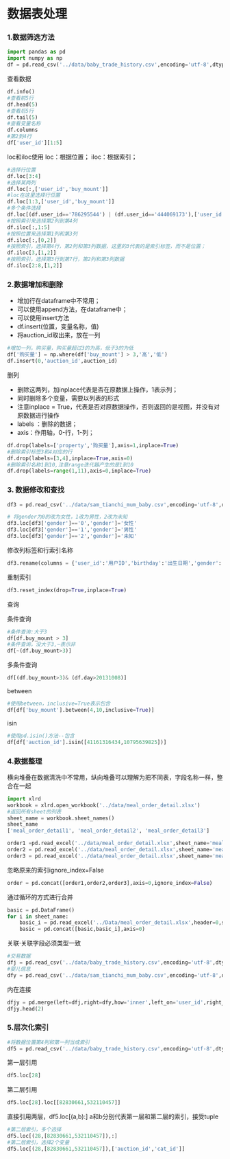 # 数据表处理

### 1.数据筛选方法

```python
import pandas as pd
import numpy as np
df = pd.read_csv('../data/baby_trade_history.csv',encoding='utf-8',dtype={'user_id':str})
```

查看数据

```python
df.info()
#查看前5行
df.head(5)
#查看后5行
df.tail(5)
#查看变量名称
df.columns
#第2到4行
df['user_id'][1:5]
```

loc和iloc使用
loc：根据位置；
iloc：根据索引；

```python
#选择行位置
df.loc[3:4]
#选择某两列
df.loc[:,['user_id','buy_mount']]
#loc在这里选择行位置
df.loc[1:3,['user_id','buy_mount']]
#多个条件选择
df.loc[(df.user_id=='786295544') | (df.user_id=='444069173'),['user_id','buy_mount','day']]
#按照索引来选择第2列到第4列
df.iloc[:,1:5]
#按照位置来选择第1列和第3列
df.iloc[:,[0,2]]
#按照索引，选择第4行，第2列和第3列数据，这里的3代表的是索引标签，而不是位置；
df.iloc[3,[1,2]]
#按照索引，选择第3行到第7行，第2列和第3列数据
df.iloc[2:8,[1,2]]
```

### 2.数据增加和删除

- 增加行在dataframe中不常用；
- 可以使用append方法，在dataframe中；
- 可以使用insert方法
- df.insert(位置，变量名称，值)
- 将auction_id取出来，放在一列

```python
#增加一列，购买量，购买量超过3的为高，低于3的为低
df['购买量'] = np.where(df['buy_mount'] > 3,'高','低')
df.insert(0,'auction_id',auction_id)
```

删列

- 删除这两列，加inplace代表是否在原数据上操作，1表示列；
- 同时删除多个变量，需要以列表的形式
- 注意inplace = True，代表是否对原数据操作，否则返回的是视图，并没有对原数据进行操作
- labels ：删除的数据；
- axis：作用轴，0-行，1-列；

```python
df.drop(labels=['property','购买量'],axis=1,inplace=True)
#删除索引标签3和4对应的行
df.drop(labels=[3,4],inplace=True,axis=0)
#删除索引名称1到10,注意range迭代器产生的是1到10
df.drop(labels=range(1,11),axis=0,inplace=True)
```

### 3. 数据修改和查找

```python
df3 = pd.read_csv('../data/sam_tianchi_mum_baby.csv',encoding='utf-8',dtype=str)

# 将gender为0的改为女性，1改为男性，2改为未知
df3.loc[df3['gender']=='0','gender']='女性'
df3.loc[df3['gender']=='1','gender']='男性'
df3.loc[df3['gender']=='2','gender']='未知'
```

修改列标签和行索引名称

```python
df3.rename(columns = {'user_id':'用户ID','birthday':'出生日期','gender':'性别'},inplace=True)
```

重制索引

```python
df3.reset_index(drop=True,inplace=True)
```

查询

条件查询

```python
#条件查询:大于3
df[df.buy_mount > 3]
#条件查询，没大于3,~表示非
df[~(df.buy_mount>3)]
```

多条件查询

```python
df[(df.buy_mount>3)& (df.day>20131008)]
```

between

```python
#使用between，inclusive=True表示包含
df[df['buy_mount'].between(4,10,inclusive=True)]
```

isin

```python
#使用pd.isin()方法--包含
df[df['auction_id'].isin([41161316434,10795639825])]
```

### 4.数据整理
横向堆叠在数据清洗中不常用，纵向堆叠可以理解为把不同表，字段名称一样，整合在一起

```python
import xlrd
workbook = xlrd.open_workbook('../data/meal_order_detail.xlsx')
#返回所有sheet的列表
sheet_name = workbook.sheet_names()
sheet_name
['meal_order_detail1', 'meal_order_detail2', 'meal_order_detail3']

order1 =pd.read_excel('../data/meal_order_detail.xlsx',sheet_name='meal_order_detail1')
order2 = pd.read_excel('../data/meal_order_detail.xlsx',sheet_name='meal_order_detail2')
order3 = pd.read_excel('../data/meal_order_detail.xlsx',sheet_name='meal_order_detail3')
```

忽略原来的索引ignore_index=False

```python
order = pd.concat([order1,order2,order3],axis=0,ignore_index=False)
```

通过循环的方式进行合并

```python
basic = pd.DataFrame()
for i in sheet_name:
    basic_i = pd.read_excel('../Data/meal_order_detail.xlsx',header=0,sheet_name=i,encoding='utf-8')
    basic = pd.concat([basic,basic_i],axis=0)
```

关联·关联字段必须类型一致

```python
#交易数据
dfj = pd.read_csv('../data/baby_trade_history.csv',encoding='utf-8',dtype={'user_id':str})
#婴儿信息
dfy = pd.read_csv('../data/sam_tianchi_mum_baby.csv',encoding='utf-8',dtype=str)
```

内在连接

```python
dfjy = pd.merge(left=dfj,right=dfy,how='inner',left_on='user_id',right_on='user_id')
dfjy.head(2)
```

### 5.层次化索引

```python
#将数据位置第4列和第一列当成索引
df5 = pd.read_csv('../data/baby_trade_history.csv',encoding='utf-8',dtype={'user_id':str},index_col=[3,0])
```

第一层引用

```python
df5.loc[28]
```

第二层引用

```python
df5.loc[28].loc[[82830661,532110457]]
```

直接引用两层，df5.loc[(a,b):]   a和b分别代表第一层和第二层的索引，接受tuple

```python
#第二层索引，多个选择
df5.loc[(28,[82830661,532110457]),:]
#第二层索引，选择2个变量
df5.loc[(28,[82830661,532110457]),['auction_id','cat_id']]
```

























